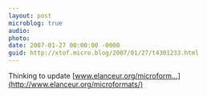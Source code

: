 ```yaml
---
layout: post
microblog: true
audio: 
photo: 
date: 2007-01-27 00:00:00 -0000
guid: http://xtof.micro.blog/2007/01/27/t4301233.html
---
```

Thinking to update [www.elanceur.org/microform...](http://www.elanceur.org/microformats/)
